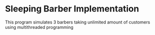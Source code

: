 # Sleeping Barber Implementation

This program simulates 3 barbers taking unlimited amount of customers using multithreaded programming
